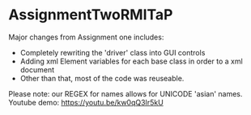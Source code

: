 # AssignmentTwoRMITaP

Major changes from Assignment one includes:
* Completely rewriting the 'driver' class into GUI controls
* Adding xml Element variables for each base class in order to a xml document
* Other than that, most of the code was reuseable.

Please note: our REGEX for names allows for UNICODE 'asian' names.
Youtube demo: https://youtu.be/kw0qQ3Ir5kU
